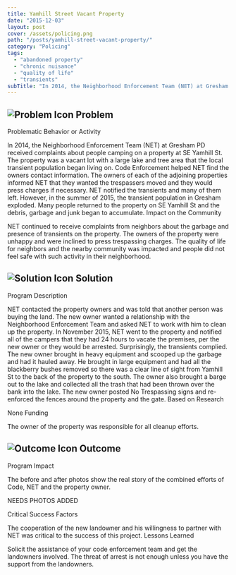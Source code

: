 ```yaml
---
title: Yamhill Street Vacant Property
date: "2015-12-03"
layout: post
cover: /assets/policing.png
path: "/posts/yamhill-street-vacant-property/"
category: "Policing"
tags:
  - "abandoned property"
  - "chronic nuisance"
  - "quality of life"
  - "transients"
subTitle: "In 2014, the Neighborhood Enforcement Team (NET) at Gresham PD received complaints about people camping on a property at SE Yamhill St. The property was a vacant lot with a large lake and tree area that the local transient population began living on."
---
```


## ![Problem Icon](https://github.com/google/material-design-icons/raw/master/alert/1x_web/ic_error_outline_black_48dp.png "Problem") Problem

Problematic Behavior or Activity

In 2014, the Neighborhood Enforcement Team (NET) at Gresham PD received complaints about people camping on a property at SE Yamhill St. The property was a vacant lot with a large lake and tree area that the local transient population began living on. Code Enforcement helped NET find the owners contact information. The owners of each of the adjoining properties informed NET that they wanted the trespassers moved and they would press charges if necessary. NET notified the transients and many of them left. However, in the summer of 2015, the transient population in Gresham exploded. Many people returned to the property on SE Yamhill St and the debris, garbage and junk began to accumulate.
Impact on the Community

NET continued to receive complaints from neighbors about the garbage and presence of transients on the property. The owners of the property were unhappy and were inclined to press trespassing charges. The quality of life for neighbors and the nearby community was impacted and people did not feel safe with such activity in their neighborhood.

## ![Solution Icon](https://github.com/google/material-design-icons/raw/master/action/1x_web/ic_lightbulb_outline_black_48dp.png "Solution") Solution

Program Description

NET contacted the property owners and was told that another person was buying the land. The new owner wanted a relationship with the Neighborhood Enforcement Team and asked NET to work with him to clean up the property. In November 2015, NET went to the property and notified all of the campers that they had 24 hours to vacate the premises, per the new owner or they would be arrested. Surprisingly, the transients complied. The new owner brought in heavy equipment and scooped up the garbage and had it hauled away. He brought in large equipment and had all the blackberry bushes removed so there was a clear line of sight from Yamhill St to the back of the property to the south. The owner also brought a barge out to the lake and collected all the trash that had been thrown over the bank into the lake. The new owner posted No Trespassing signs and re-enforced the fences around the property and the gate.
Based on Research

None
Funding

The owner of the property was responsible for all cleanup efforts.

## ![Outcome Icon](https://github.com/google/material-design-icons/raw/master/action/1x_web/ic_view_list_black_48dp.png "Outcome") Outcome

Program Impact

The before and after photos show the real story of the combined efforts of Code, NET and the property owner.

NEEDS PHOTOS ADDED

Critical Success Factors

The cooperation of the new landowner and his willingness to partner with NET was critical to the success of this project.
Lessons Learned

Solicit the assistance of your code enforcement team and get the landowners involved. The threat of arrest is not enough unless you have the support from the landowners.
